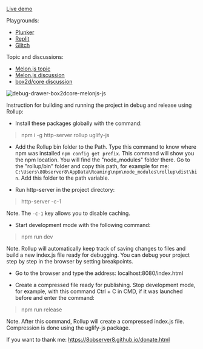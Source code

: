 [Live demo](https://8observer8.github.io/examples/box2dcore/melonjs/debug-draw-js/)

Playgrounds:

- [Plunker](https://plnkr.co/edit/KvkGgejqBojm81k8?preview)
- [Replit](https://replit.com/@8Observer8/Debug-drawer-using-box2dcore-Melonjs-JS)
- [Glitch](https://glitch.com/edit/#!/flax-befitting-caterpillar)

Topic and discussions:

- [Melon.js topic](https://melonjs.discourse.group/t/basic-examples-of-using-box2d-core-with-melon-js-in-javascript/59)
- [Melon.js discussion](https://github.com/melonjs/melonJS/discussions/1197)
- [box2d/core discussion](https://github.com/Lusito/box2d.ts/discussions/45)

![debug-drawer-box2dcore-melonjs-js](https://github.com/8Observer8/debug-drawer-box2dcore-melonjs-js/assets/3908473/05a99840-c5f3-4b8b-99d7-e13033dda0c6)

Instruction for building and running the project in debug and release using Rollup:

- Install these packages globally with the command:

> npm i -g http-server rollup uglify-js

- Add the Rollup bin folder to the Path. Type this command to know where npm was installed `npm config get prefix`. This command will show you the npm location. You will find the "node_modules" folder there. Go to the "rollup/bin" folder and copy this path, for example for me: `C:\Users\8Observer8\AppData\Roaming\npm\node_modules\rollup\dist\bin`. Add this folder to the path variable.

- Run http-server in the project directory:

> http-server -c-1

Note. The `-c-1` key allows you to disable caching.

- Start development mode with the following command:

> npm run dev

Note. Rollup will automatically keep track of saving changes to files and build a new index.js file ready for debugging. You can debug your project step by step in the browser by setting breakpoints.

- Go to the browser and type the address: localhost:8080/index.html

- Create a compressed file ready for publishing. Stop development mode, for example, with this command Ctrl + C in CMD, if it was launched before and enter the command:

> npm run release

Note. After this command, Rollup will create a compressed index.js file. Compression is done using the uglify-js package.

If you want to thank me: https://8observer8.github.io/donate.html
